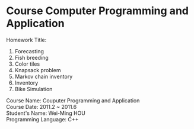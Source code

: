 # Course Computer Programming and Application  
  
Homework Title:  
1. Forecasting  
2. Fish breeding  
3. Color tiles
4. Knapsack problem  
5. Markov chain inventory
6. Inventory  
7. Bike Simulation  
  
Course Name: Couputer Programming and Application  
Course Date: 2011.2 ~ 2011.6  
Student's Name: Wei-Ming HOU  
Programming Language: C++  

